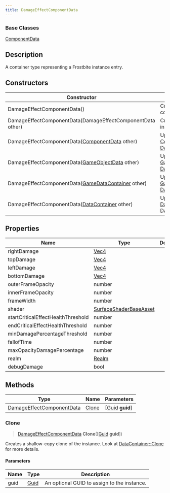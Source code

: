 ```yaml
---
title: DamageEffectComponentData
---
```

### Base Classes

[ComponentData](/vext/ref/fb/componentdata/)

## Description

A container type representing a Frostbite instance entry.

## Constructors

| Constructor                                                                          | Description                                                                                                                               |
| ------------------------------------------------------------------------------------ | ----------------------------------------------------------------------------------------------------------------------------------------- |
| DamageEffectComponentData()                                                          | Create a new instance of this container type.                                                                                             |
| DamageEffectComponentData(DamageEffectComponentData other)                           | Create a reference copy of an instance of the same type.                                                                                  |
| DamageEffectComponentData([ComponentData](/vext/ref/fb/componentdata/) other)                      | Upcast an instance of type [ComponentData](/vext/ref/fb/componentdata/) to [DamageEffectComponentData](/vext/ref/fb/damageeffectcomponentdata/).                      |
| DamageEffectComponentData([GameObjectData](/vext/ref/fb/gameobjectdata/) other)                    | Upcast an instance of type [GameObjectData](/vext/ref/fb/gameobjectdata/) to [DamageEffectComponentData](/vext/ref/fb/damageeffectcomponentdata/).                    |
| DamageEffectComponentData([GameDataContainer](/vext/ref/fb/gamedatacontainer/) other)              | Upcast an instance of type [GameDataContainer](/vext/ref/fb/gamedatacontainer/) to [DamageEffectComponentData](/vext/ref/fb/damageeffectcomponentdata/).              |
| DamageEffectComponentData([DataContainer](/vext/ref/shared/class/datacontainer) other) | Upcast an instance of type [DataContainer](/vext/ref/shared/class/datacontainer) to [DamageEffectComponentData](/vext/ref/fb/damageeffectcomponentdata/). |

## Properties

| Name                               | Type                                             | Description |
| ---------------------------------- | ------------------------------------------------ | ----------- |
| rightDamage                        | [Vec4](/vext/ref/shared/class/vec4)                |             |
| topDamage                          | [Vec4](/vext/ref/shared/class/vec4)                |             |
| leftDamage                         | [Vec4](/vext/ref/shared/class/vec4)                |             |
| bottomDamage                       | [Vec4](/vext/ref/shared/class/vec4)                |             |
| outerFrameOpacity                  | number                                           |             |
| innerFrameOpacity                  | number                                           |             |
| frameWidth                         | number                                           |             |
| shader                             | [SurfaceShaderBaseAsset](/vext/ref/fb/surfaceshaderbaseasset/) |             |
| startCriticalEffectHealthThreshold | number                                           |             |
| endCriticalEffectHealthThreshold   | number                                           |             |
| minDamagePercentageThreshold       | number                                           |             |
| fallofTime                         | number                                           |             |
| maxOpacityDamagePercentage         | number                                           |             |
| realm                              | [Realm](/vext/ref/fb/realm/)                                   |             |
| debugDamage                        | bool                                             |             |

## Methods

| Type                                                   | Name            | Parameters                                     |
| ------------------------------------------------------ | --------------- | ---------------------------------------------- |
| [DamageEffectComponentData](/vext/ref/fb/damageeffectcomponentdata/) | [Clone](#clone) | \[[Guid](/vext/ref/shared/class/guid) **guid**\] |

### Clone

> [DamageEffectComponentData](/vext/ref/fb/damageeffectcomponentdata/) **Clone**(\[[Guid](/vext/ref/shared/class/guid) **guid**\])

Creates a shallow-copy clone of the instance. Look at [DataContainer::Clone](/vext/ref/shared/class/datacontainer#clone) for more details.

#### Parameters

| Name | Type         | Description                                 |
| ---- | ------------ | ------------------------------------------- |
| guid | [Guid](/vext/ref/shared/class/guid/) | An optional GUID to assign to the instance. |
